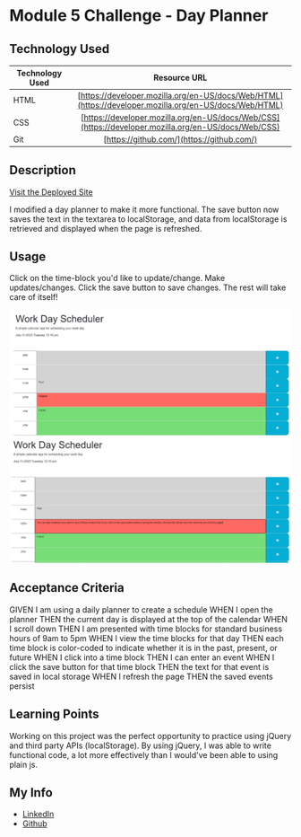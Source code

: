 # Module 5 Challenge - Day Planner

## Technology Used 

| Technology Used         | Resource URL           | 
| ------------- |:-------------:| 
| HTML    | [https://developer.mozilla.org/en-US/docs/Web/HTML](https://developer.mozilla.org/en-US/docs/Web/HTML) | 
| CSS     | [https://developer.mozilla.org/en-US/docs/Web/CSS](https://developer.mozilla.org/en-US/docs/Web/CSS)      |   
| Git | [https://github.com/](https://github.com/)     |    

## Description 

[Visit the Deployed Site](https://justinschoi93.github.io/module-5-challenge-JC93/)

I modified a day planner to make it more functional. The save button now saves the text in the textarea to localStorage, and data from localStorage is retrieved and displayed when the page is refreshed.  


## Usage 

Click on the time-block you'd like to update/change. Make updates/changes. Click the save button to save changes. The rest will take care of itself!


![alt text](./assets/screenshot1.jpg)
![alt text](./assets/screenshot2.jpg)

## Acceptance Criteria

GIVEN I am using a daily planner to create a schedule
WHEN I open the planner
THEN the current day is displayed at the top of the calendar
WHEN I scroll down
THEN I am presented with time blocks for standard business hours of 9am to 5pm
WHEN I view the time blocks for that day
THEN each time block is color-coded to indicate whether it is in the past, present, or future
WHEN I click into a time block
THEN I can enter an event
WHEN I click the save button for that time block
THEN the text for that event is saved in local storage
WHEN I refresh the page
THEN the saved events persist

## Learning Points 

Working on this project was the perfect opportunity to practice using jQuery and third party APIs (localStorage). By using jQuery, I was able to write functional code, a lot more effectively than I would've been able to using plain js. 

## My Info

* [LinkedIn](https://linkedin.com/in/justinchoica)
* [Github](https://github.com/justinschoi93)
```
